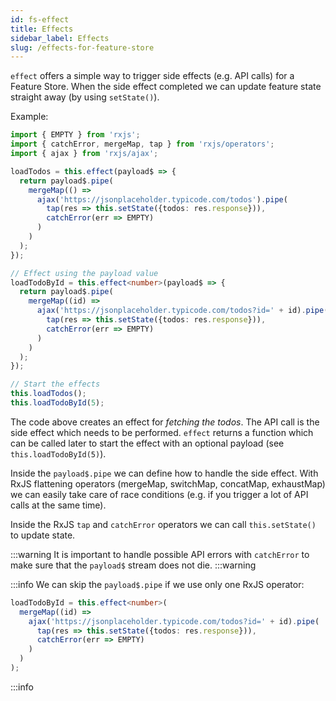 ```yaml
---
id: fs-effect 
title: Effects 
sidebar_label: Effects 
slug: /effects-for-feature-store
---
```

`effect` offers a simple way to trigger side effects (e.g. API calls) for a Feature Store. 
When the side effect completed we can update feature state straight away (by using `setState()`).

Example:

```ts title="todo-feature-store.ts"
import { EMPTY } from 'rxjs';
import { catchError, mergeMap, tap } from 'rxjs/operators';
import { ajax } from 'rxjs/ajax';

loadTodos = this.effect(payload$ => {
  return payload$.pipe(
    mergeMap(() =>
      ajax('https://jsonplaceholder.typicode.com/todos').pipe(
        tap(res => this.setState({todos: res.response})),
        catchError(err => EMPTY)
      )
    )
  );
});

// Effect using the payload value
loadTodoById = this.effect<number>(payload$ => {
  return payload$.pipe(
    mergeMap((id) =>
      ajax('https://jsonplaceholder.typicode.com/todos?id=' + id).pipe(
        tap(res => this.setState({todos: res.response})),
        catchError(err => EMPTY)
      )
    )
  );
});

// Start the effects
this.loadTodos();
this.loadTodoById(5);
```
The code above creates an effect for _fetching the todos_.
The API call is the side effect which needs to be performed.
`effect` returns a function which can be called later to start the effect with an optional payload (see `this.loadTodoById(5)`).

Inside the `payload$.pipe` we can define how to handle the side effect.
With RxJS flattening operators (mergeMap, switchMap, concatMap, exhaustMap) we can easily take care of race conditions (e.g. if you trigger a lot of API calls at the same time).

Inside the RxJS `tap` and `catchError` operators we can call `this.setState()` to update state.

:::warning
It is important to handle possible API errors with `catchError` to make sure that the `payload$` stream does not die.
:::warning

:::info
We can skip the `payload$.pipe` if we use only one RxJS operator:
```ts
loadTodoById = this.effect<number>(
  mergeMap((id) =>
    ajax('https://jsonplaceholder.typicode.com/todos?id=' + id).pipe(
      tap(res => this.setState({todos: res.response})),
      catchError(err => EMPTY)
    )
  )
);
```
:::info
